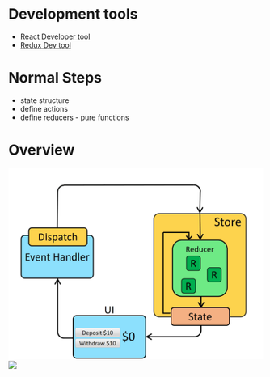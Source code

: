 # Development tools
- [React Developer tool](https://chrome.google.com/webstore/detail/react-developer-tools/fmkadmapgofadopljbjfkapdkoienihi?hl=en)
- [Redux Dev tool](https://chrome.google.com/webstore/detail/redux-devtools/lmhkpmbekcpmknklioeibfkpmmfibljd?hl=en)

# Normal Steps
- state structure
- define actions
- define reducers - pure functions

# Overview
![](pics/ReduxDataFlowDiagram001.gif)
![](pics/ReduxAsyncDataFlowDiagram002.gif)
